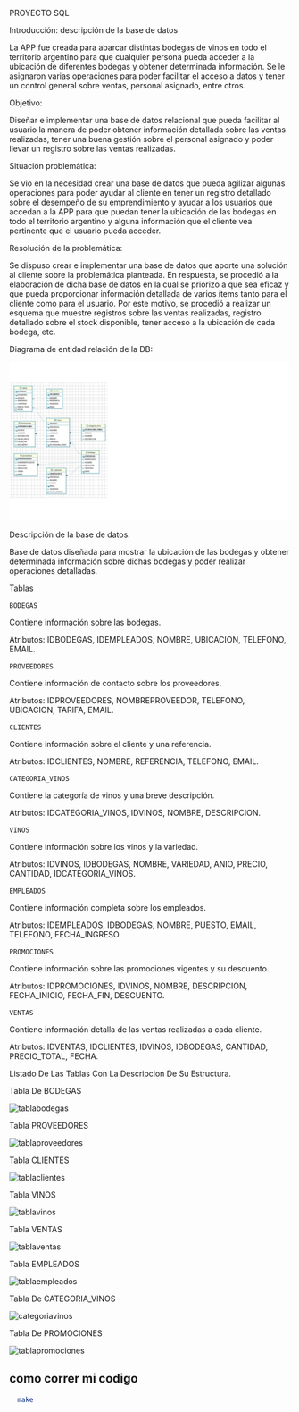 PROYECTO SQL 

 

 Introducción: descripción de la base de datos 

La APP fue creada para abarcar distintas bodegas de vinos en todo el territorio argentino para que cualquier persona pueda acceder a la ubicación de diferentes bodegas y obtener determinada información.  Se le asignaron varias operaciones para poder facilitar el acceso a datos y tener un control general sobre ventas, personal asignado, entre otros. 
 

Objetivo: 

Diseñar e implementar una base de datos relacional que pueda facilitar al usuario la manera de poder obtener información detallada sobre las ventas realizadas, tener una buena gestión sobre el personal asignado y poder llevar un registro sobre las ventas realizadas. 


Situación problemática: 

Se vio en la necesidad crear una base de datos que pueda agilizar algunas operaciones para poder ayudar al cliente en tener un registro detallado sobre el desempeño de su emprendimiento y ayudar a los usuarios que accedan a la APP para que puedan tener la ubicación de las bodegas en todo el territorio argentino y alguna información que el cliente vea pertinente que el usuario pueda acceder. 


Resolución de la problemática: 

Se dispuso crear e implementar una base de datos que aporte una solución al cliente sobre la problemática planteada. En respuesta, se procedió a la elaboración de dicha base de datos en la cual se priorizo a que sea eficaz y que pueda proporcionar información detallada de varios ítems tanto para el cliente como para el usuario. Por este motivo, se procedió a realizar un esquema que muestre registros sobre las ventas realizadas, registro detallado sobre el stock disponible, tener acceso a la ubicación de cada bodega, etc. 


Diagrama de entidad relación de la DB:

![alt text](diagramasql3.jpg)


Descripción de la base de datos: 

Base de datos diseñada para mostrar la ubicación de las bodegas y obtener determinada información sobre dichas bodegas y poder realizar operaciones detalladas.

Tablas
```
BODEGAS 
```
Contiene información sobre las bodegas. 

Atributos: IDBODEGAS, IDEMPLEADOS, NOMBRE, UBICACION, TELEFONO, EMAIL. 
```
PROVEEDORES 
```
Contiene información de contacto sobre los proveedores. 

Atributos: IDPROVEEDORES, NOMBREPROVEEDOR, TELEFONO, UBICACION, TARIFA, EMAIL. 
```
CLIENTES 
```
Contiene información sobre el cliente y una referencia. 

Atributos: IDCLIENTES, NOMBRE, REFERENCIA, TELEFONO, EMAIL. 
```
CATEGORIA_VINOS 
```
Contiene la categoría de vinos y una breve descripción. 

Atributos: IDCATEGORIA_VINOS, IDVINOS, NOMBRE, DESCRIPCION. 
```
VINOS 
```
Contiene información sobre los vinos y la variedad. 

Atributos: IDVINOS, IDBODEGAS, NOMBRE, VARIEDAD, ANIO, PRECIO, CANTIDAD, IDCATEGORIA_VINOS. 
```
EMPLEADOS 
```
Contiene información completa sobre los empleados. 

Atributos: IDEMPLEADOS, IDBODEGAS, NOMBRE, PUESTO, EMAIL, TELEFONO, FECHA_INGRESO. 
```
PROMOCIONES 
```
Contiene información sobre las promociones vigentes y su descuento. 

Atributos: IDPROMOCIONES, IDVINOS, NOMBRE, DESCRIPCION, FECHA_INICIO, FECHA_FIN, DESCUENTO. 
```
VENTAS 
```
Contiene información detalla de las ventas realizadas a cada cliente. 

Atributos: IDVENTAS, IDCLIENTES, IDVINOS, IDBODEGAS, CANTIDAD, PRECIO_TOTAL, FECHA. 


Listado De Las Tablas Con La Descripcion De Su Estructura.

Tabla De BODEGAS

![tablabodegas](https://github.com/user-attachments/assets/dc911cf8-31b6-46f7-9775-9365de8192ed)


Tabla PROVEEDORES 

![tablaproveedores](https://github.com/user-attachments/assets/1ee37179-7058-4dd4-97e7-3b2e6c99d699)

Tabla CLIENTES

![tablaclientes](https://github.com/user-attachments/assets/b2ce01d2-2ce6-4e77-8174-37bde621d12b)

Tabla VINOS

![tablavinos](https://github.com/user-attachments/assets/c2945559-99a2-4adf-8b5a-f1f4ffb7036a)

Tabla VENTAS

![tablaventas](https://github.com/user-attachments/assets/bb6c82c0-7b44-44e1-a04b-7d4731ca3421)

Tabla EMPLEADOS

![tablaempleados](https://github.com/user-attachments/assets/4a1454d9-014f-4266-b3f3-c27e5b2053c8)

Tabla De CATEGORIA_VINOS

![categoriavinos](https://github.com/user-attachments/assets/6313529b-dd21-49e6-b876-2010c26555f4)

Tabla De PROMOCIONES

![tablapromociones](https://github.com/user-attachments/assets/bbf277a5-1708-42a2-9e2e-8d628ef83b49)





































## como correr mi codigo

```bash
  make
``` 
